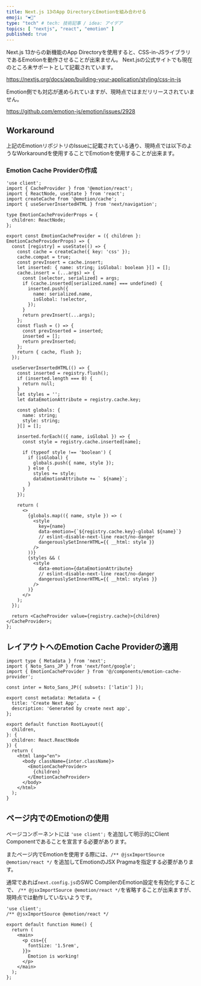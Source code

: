 ```yaml
---
title: Next.js 13のApp DirectoryとEmotionを組み合わせる
emoji: "❤️‍🔥"
type: "tech" # tech: 技術記事 / idea: アイデア
topics: [ "nextjs", "react", "emotion" ]
published: true
---
```


Next.js 13からの新機能のApp Directoryを使用すると、CSS-in-JSライブラリであるEmotionを動作させることが出来ません。
Next.jsの公式サイトでも現在のところ未サポートとして記載されています。

https://nextjs.org/docs/app/building-your-application/styling/css-in-js

Emotion側でも対応が進められていますが、現時点ではまだリリースされていません。

https://github.com/emotion-js/emotion/issues/2928

## Workaround

上記のEmotionリポジトリのIssueに記載されている通り、現時点では以下のようなWorkaroundを使用することでEmotionを使用することが出来ます。

### Emotion Cache Providerの作成

```tsx:src/components/emotion-cache-provider.tsx
'use client';
import { CacheProvider } from '@emotion/react';
import { ReactNode, useState } from 'react';
import createCache from '@emotion/cache';
import { useServerInsertedHTML } from 'next/navigation';

type EmotionCacheProviderProps = {
  children: ReactNode;
};

export const EmotionCacheProvider = ({ children }: EmotionCacheProviderProps) => {
  const [registry] = useState(() => {
    const cache = createCache({ key: 'css' });
    cache.compat = true;
    const prevInsert = cache.insert;
    let inserted: { name: string; isGlobal: boolean }[] = [];
    cache.insert = (...args) => {
      const [selector, serialized] = args;
      if (cache.inserted[serialized.name] === undefined) {
        inserted.push({
          name: serialized.name,
          isGlobal: !selector,
        });
      }
      return prevInsert(...args);
    };
    const flush = () => {
      const prevInserted = inserted;
      inserted = [];
      return prevInserted;
    };
    return { cache, flush };
  });

  useServerInsertedHTML(() => {
    const inserted = registry.flush();
    if (inserted.length === 0) {
      return null;
    }
    let styles = '';
    let dataEmotionAttribute = registry.cache.key;

    const globals: {
      name: string;
      style: string;
    }[] = [];

    inserted.forEach(({ name, isGlobal }) => {
      const style = registry.cache.inserted[name];

      if (typeof style !== 'boolean') {
        if (isGlobal) {
          globals.push({ name, style });
        } else {
          styles += style;
          dataEmotionAttribute += ` ${name}`;
        }
      }
    });

    return (
      <>
        {globals.map(({ name, style }) => (
          <style
            key={name}
            data-emotion={`${registry.cache.key}-global ${name}`}
            // eslint-disable-next-line react/no-danger
            dangerouslySetInnerHTML={{ __html: style }}
          />
        ))}
        {styles && (
          <style
            data-emotion={dataEmotionAttribute}
            // eslint-disable-next-line react/no-danger
            dangerouslySetInnerHTML={{ __html: styles }}
          />
        )}
      </>
    );
  });

  return <CacheProvider value={registry.cache}>{children}</CacheProvider>;
};
```

## レイアウトへのEmotion Cache Providerの適用

```tsx:src/app/layout.tsx
import type { Metadata } from 'next';
import { Noto_Sans_JP } from 'next/font/google';
import { EmotionCacheProvider } from '@/components/emotion-cache-provider';

const inter = Noto_Sans_JP({ subsets: ['latin'] });

export const metadata: Metadata = {
  title: 'Create Next App',
  description: 'Generated by create next app',
};

export default function RootLayout({
  children,
}: {
  children: React.ReactNode
}) {
  return (
    <html lang="en">
      <body className={inter.className}>
        <EmotionCacheProvider>
          {children}
        </EmotionCacheProvider>
      </body>
    </html>
  );
}
```

## ページ内でのEmotionの使用

ページコンポーネントには `'use client';` を追加して明示的にClient Componentであることを宣言する必要があります。

またページ内でEmotionを使用する際には、`/** @jsxImportSource @emotion/react */` を追加してEmotionのJSX Pragmaを指定する必要があります。

通常であれば`next.config.js`のSWC CompilerのEmotion設定を有効化することで、 `/** @jsxImportSource @emotion/react */`を省略することが出来ますが、現時点では動作していないようです。

```tsx:src/app/page.tsx
'use client';
/** @jsxImportSource @emotion/react */

export default function Home() {
  return (
    <main>
      <p css={{
        fontSize: '1.5rem',
      }}>
        Emotion is working!
      </p>
    </main>
  );
};
```